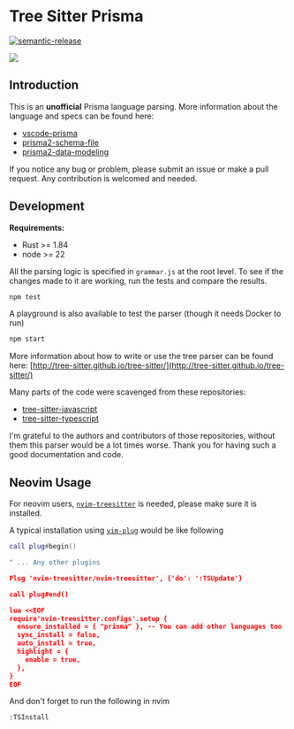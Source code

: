 # Tree Sitter Prisma

[![semantic-release](https://img.shields.io/badge/%20%20%F0%9F%93%A6%F0%9F%9A%80-semantic--release-e10079.svg)](https://github.com/semantic-release/semantic-release)

![](https://github.com/victorhqc/tree-sitter-prisma/workflows/Publish%20CI/badge.svg)

## Introduction

This is an **unofficial** Prisma language parsing. More information about the language and specs
can be found here:

- [vscode-prisma](https://github.com/prisma/vscode-prisma)
- [prisma2-schema-file](https://www.prisma.io/docs/concepts/components/prisma-schema)
- [prisma2-data-modeling](https://github.com/prisma/prisma2/blob/master/docs/data-modeling.md)

If you notice any bug or problem, please submit an issue or make a pull request. Any contribution
is welcomed and needed.

## Development

**Requirements:**

- Rust >= 1.84
- node >= 22

All the parsing logic is specified in `grammar.js` at the root level. To see if the changes made to
it are working, run the tests and compare the results.

```sh
npm test
```

A playground is also available to test the parser (though it needs Docker to run)

```sh
npm start
```

More information about how to write or use the tree parser can be found here:
[http://tree-sitter.github.io/tree-sitter/](http://tree-sitter.github.io/tree-sitter/)

Many parts of the code were scavenged from these repositories:

- [tree-sitter-javascript](https://github.com/tree-sitter/tree-sitter-javascript)
- [tree-sitter-typescript](https://github.com/tree-sitter/tree-sitter-typescript)

I'm grateful to the authors and contributors of those repositories, without them this parser would
be a lot times worse. Thank you for having such a good documentation and code.

## Neovim Usage

For neovim users, [`nvim-treesitter`](https://github.com/nvim-treesitter/nvim-treesitter)
is needed, please make sure it is installed.

A typical installation using [`vim-plug`](https://github.com/junegunn/vim-plug) would be like following

```lua
call plug#begin()

" ... Any other plugins

Plug 'nvim-treesitter/nvim-treesitter', {'do': ':TSUpdate'}

call plug#end()

lua <<EOF
require'nvim-treesitter.configs'.setup {
  ensure_installed = { "prisma" }, -- You can add other languages too
  sync_install = false,
  auto_install = true,
  highlight = {
    enable = true,
  },
}
EOF
```

And don't forget to run the following in nvim

```
:TSInstall
```

